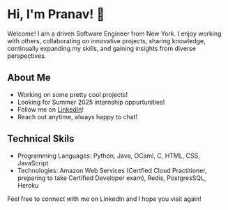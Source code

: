 # Hi, I'm Pranav! 👋

Welcome! I am a driven Software Engineer from New York. I enjoy working with others, collaborating on innovative projects, sharing knowledge, continually expanding my skills, and gaining insights from diverse perspectives.

## About Me

- Working on some pretty cool projects!
- Looking for Summer 2025 internship oppurtunities!
- Follow me on [LinkedIn](https://www.linkedin.com/in/pranav-jothivel/)!
- Reach out anytime, always happy to chat!

## Technical Skils

- Programming Languages: Python, Java, OCaml, C, HTML, CSS, JavaScript
- Technologies: Amazon Web Services (Certfied Cloud Practitioner, preparing to take Certified Developer exam), Redis, PostgresSQL, Heroku

Feel free to connect with me on LinkedIn and I hope you visit again!

<!-- <br>
<br>

![Pranav's GitHub stats](https://github-readme-stats.vercel.app/api?username=pranavjothivel) -->
